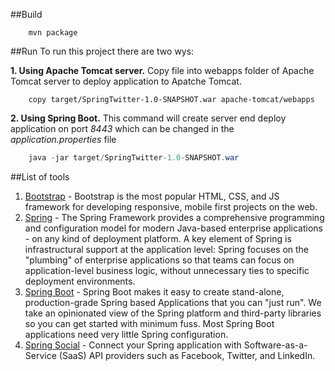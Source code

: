 
##Build

```maven
    mvn package
```
##Run
To run this project there are two wys:

**1. Using Apache Tomcat server.** Copy file into webapps folder of Apache Tomcat server to deploy application to Apatche Tomcat.
```command
    copy target/SpringTwitter-1.0-SNAPSHOT.war apache-tomcat/webapps
```
**2. Using Spring Boot.** 
This command will create server end deploy application on port *8443* which can be changed in the *application.properties* file
```java
    java -jar target/SpringTwitter-1.0-SNAPSHOT.war
```
##List of tools
1. [Bootstrap](http://getbootstrap.com/) - Bootstrap is the most popular HTML, CSS, and JS framework for developing responsive, mobile first projects on the web.
2. [Spring](https://spring.io/) - The Spring Framework provides a comprehensive programming and configuration model for modern Java-based enterprise applications - on any kind of deployment platform. A key element of Spring is infrastructural support at the application level: Spring focuses on the "plumbing" of enterprise applications so that teams can focus on application-level business logic, without unnecessary ties to specific deployment environments.
3. [Spring Boot](http://projects.spring.io/spring-boot/) - Spring Boot makes it easy to create stand-alone, production-grade Spring based Applications that you can "just run". We take an opinionated view of the Spring platform and third-party libraries so you can get started with minimum fuss. Most Spring Boot applications need very little Spring configuration.
4.  [Spring Social](http://projects.spring.io/spring-social/) - Connect your Spring application with Software-as-a-Service (SaaS) API providers such as Facebook, Twitter, and LinkedIn.
